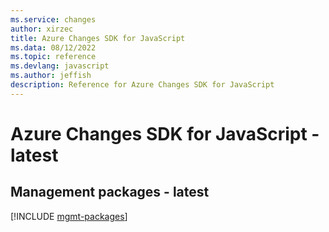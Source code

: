 ```yaml
---
ms.service: changes
author: xirzec
title: Azure Changes SDK for JavaScript
ms.data: 08/12/2022
ms.topic: reference
ms.devlang: javascript
ms.author: jeffish
description: Reference for Azure Changes SDK for JavaScript
---
```

# Azure Changes SDK for JavaScript - latest

## Management packages - latest
[!INCLUDE [mgmt-packages](changes-mgmt-index.md)]